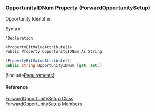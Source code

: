 ﻿### OpportunityIDNum Property (ForwardOpportunitySetup)

Opportunity Identifier.

Syntax

```vbnet
'Declaration

<PropertyBitValueAttribute()>
Public Property OpportunityIDNum As String
```

```csharp
[PropertyBitValueAttribute()]
public string OpportunityIDNum {get; set;}
```

[!include[Requirements](../partials/requirements.md)]

#### Reference

[ForwardOpportunitySetup Class](FChoice.Toolkits.Clarify~FChoice.Toolkits.Clarify.Sales.ForwardOpportunitySetup.md)  
[ForwardOpportunitySetup Members](FChoice.Toolkits.Clarify~FChoice.Toolkits.Clarify.Sales.ForwardOpportunitySetup_members.md)